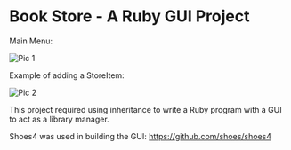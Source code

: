 # Book Store - A Ruby GUI Project

Main Menu:

![Pic 1](https://github.com/cupOJ/Week-2/raw/main/Book_Store/gui1.png)


Example of adding a StoreItem:

![Pic 2](https://github.com/cupOJ/Book/raw/main/Book_Store/gui2.png)


This project required using inheritance to write a Ruby program with a GUI to act as a library manager.


Shoes4 was used in building the GUI: https://github.com/shoes/shoes4

